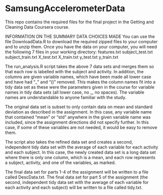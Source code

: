 # SamsungAccelerometerData
This repo contains the required files for the final project in the Getting and Cleaning Data Coursera course.

INFORMATION ON THE SUMMARY DATA CHOICES MADE
You can use the file DownloadData.R to download the required zipped files to your computer and to unzip them. Once you have the data on your computer, you will need the following 7 files in your working directory:
features.txt
subject_test.txt
subject_train.txt
X_test.txt
X_train.txt
y_test.txt
y_train.txt

The run_analysis.R script takes the above 7 data sets and merges them so that each row is labelled with the subject and activity. In addition, the columns are given variable names, which have been made all lower case and have had “_” and “()” removed. This makes the column names fit into a tidy data set as these were the parameters given in the course for variable names in tidy data sets (all lower case, no _, no spaces). The variable names are understandable to anyone familiar with the study. 
 
The original data set is subset to only contain data on mean and standard deviation as described in the assignment. In this case, any variable name that contained “mean” or “std” anywhere in the given variable name was included, since the assignment directions did not specify further. In this case, if some of these variables are not needed, it would be easy to remove them.

The script also takes the refined data set and creates a second, independent tidy data set with the average of each variable for each activity and each subject. In this case, the newly created data set is a long data set where there is only one column, which is a mean, and each row represents a subject, activity, and one of the variables, as marked.

The final data set for parts 1-4 of the assignment will be written to a file called DescData.txt. The final data set for part 5 of the assignment (the second, independent tidy data set with the average of each variable for each activity and each subject) will be written to a file called tidy.txt.
